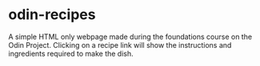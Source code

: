 # odin-recipes
A simple HTML only webpage made during the foundations course on the Odin Project. Clicking on a recipe link will show the instructions and ingredients required to make the dish.